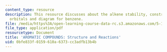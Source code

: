```yaml
---
content_type: resource
description: This resource discusses about the alkene stability, constructing molecular
  orbitals and diagram for benzene.
file: /media/https%3A/open-learning-course-data-rc.s3.amazonaws.com/5-12-organic-chemistry-i-spring-2003/0bfe833f0159610a6373cc3adfb13b4b_13.pdf
file_type: application/pdf
resourcetype: Document
title: 'AROMATIC COMPOUNDS: Structure and Reactions'
uid: 0bfe833f-0159-610a-6373-cc3adfb13b4b
---
```

